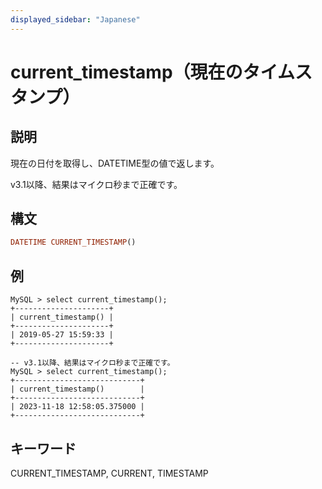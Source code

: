```yaml
---
displayed_sidebar: "Japanese"
---
```


# current_timestamp（現在のタイムスタンプ）

## 説明

現在の日付を取得し、DATETIME型の値で返します。

v3.1以降、結果はマイクロ秒まで正確です。

## 構文

```Haskell
DATETIME CURRENT_TIMESTAMP()
```

## 例

```Plain Text
MySQL > select current_timestamp();
+---------------------+
| current_timestamp() |
+---------------------+
| 2019-05-27 15:59:33 |
+---------------------+

-- v3.1以降、結果はマイクロ秒まで正確です。
MySQL > select current_timestamp();
+----------------------------+
| current_timestamp()        |
+----------------------------+
| 2023-11-18 12:58:05.375000 |
+----------------------------+
```

## キーワード

CURRENT_TIMESTAMP, CURRENT, TIMESTAMP